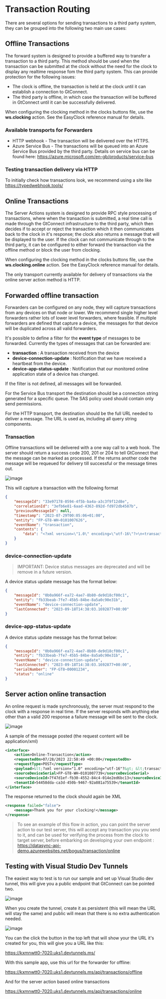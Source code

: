 # Transaction Routing

There are several options for sending transactions to a third party system, they can be grouped into the following two main use cases:

## Offline Transactions

The forward system is designed to provide a buffered way to transfer a transaction to a third party.  This method should be used when the transaction can be submitted at the clock without the need for the clock to display any realtime response fom the third party system.  This can provide protection for the following issues:
 - The clock is offline, the transaction is held at the clock until it can establish a connection to GtConnect.
 - The third party is offline, in which case the transaction will be buffered in GtConnect until it can be successfully delivered.

 When configuring the clocking method in the clocks buttons file, use the **ws.clocking** action. See the EasyClock reference manual for details.
 
### Available transports for Forwarders
 - HTTP webhook - The transaction will be delivered over the HTTPS.
 - Azure Service Bus - The transactions will be queued into an Azure Service Bus provided by the third party.  Details on service bus can be found here: https://azure.microsoft.com/en-gb/products/service-bus


### Testing transaction delivery via HTTP

To initially check how transactions look, we recommend using a site like https://typedwebhook.tools/ 

## Online Transactions

The Server Actions system is designed to provide RPC style processing of transactions, where when the transaction is submitted, a real time call is made through the GtConnect infrastructure to the third party, which then decides if to accept or reject the transaction which it then communicates back to the clock in it's response; the clock also returns a message that will be displayed to the user.  If the clock can not communicate through to the third party, it can be configured to either forward the transaction via the offline method or block the user from clocking.

When configuring the clocking method in the clocks buttons file, use the **ws.clocking.online** action. See the EasyClock reference manual for details.

The only transport currently available for delivery of transactions via the online server action method is HTTP.


## Forwarded offline transaction

Forwarders can be configured on any node, they will capture transactions from any devices on that node or lower.  We recommend single higher level forwarders rather lots of lower level forwarders, where feasible. If multiple forwarders are defined that capture a device, the messages for that device will be duplicated across all valid forwarders.

It's possible to define a filter for the **event type** of messages to be forwarded.  Currently the types of messages that can be forwarded are:
 - **transaction** : A transaction received from the device
 - **device-connection-update** : Notification that we have received a heartbeat from the device.
 - **device-app-status-update** : Notification that our monitored online application state of a device has changed.

If the filter is not defined, all messages will be forwarded.

For the Service Bus transport the destination should be a connection string generated for a specific queue.  The SAS policy used should contain only send permissions.

For the HTTP transport, the destination should be the full URL needed to deliver a message.  The URL is used as, including all query string components.

### Transaction

Offline transactions will be delivered with a one way call to a web hook.  The server should return a success code 200, 201 or 204 to tell GtConnect that the message can be marked as processed.  If the returns another code the message will be requeued for delivery till successful or the message times out.

![image](./docs/images/forward-example.png)

This will capture a transaction with the following format

```json
{
    "messageId": "33e97178-0594-4f5b-ba4a-a3c3f9f12d8e",
    "correlationId": "3efb6e81-6aad-4363-892d-fd972db4587b",
    "previousMessageId": null,
    "timestamp": "2023-07-29T00:05:06+01:00",
    "entity": "FP-GT8-WH~0101007626",
    "eventName": "transaction",
    "contents": {
        "data": "<?xml version=\"1.0\" encoding=\"utf-16\"?>\n<transaction>\n <transID>02e07a24-7242-4856-b08d-9246e990025d</transID>\n <deviceID>FP-GT8-WH~0101007626</deviceID>\n <employee>\n <empID>44825e03-7e23-42bf-4cfc-08da0b3f08ae</empID>\n <identifiedBy>\n <face>44825e03-7e23-42bf-4cfc-08da0b3f08ae</face>\n </identifiedBy>\n <verifiedBy>\n <none />\n </verifiedBy>\n </employee>\n <data>\n <clocking>\n <time>2023-07-29T00:05:06+0100</time>\n <type>in</type>\n </clocking>\n </data>\n</transaction>"
    }
}
```

### device-connection-update

> IMPORTANT: Device status messages are deprecated and will be remove in a future version. 

A device status update message has the format below:

```json
{
    "messageId": "0b0a966f-ea72-4ae7-8b80-de9d18cf00c1",
    "entity": "fb33beab-7fe7-45b5-84be-8a5a0c90e31b",
    "eventName": "device-connection-update",
    "lastConnected": "2023-09-18T14:38:03.1692877+00:00"
}
```

### device-app-status-update

A device status update message has the format below:

```json
{
    "messageId": "0b0a966f-ea72-4ae7-8b80-de9d18cf00c1",
    "entity": "fb33beab-7fe7-45b5-84be-8a5a0c90e31b",
    "eventName": "device-connection-update",
    "lastConnected": "2023-09-18T14:38:03.1692877+00:00",
    "serialNumber": "FP-GT8~00001234",
    "status": "online" 
}
```

## Server action online transaction

An online request is made synchronously, the server must respond to the clock with a response in real time.  If the server responds with anything else other than a valid 200 response a failure message will be sent to the clock.

![image](./docs/images/online-transactions-example.png)

A sample of the message posted (the request content will be application/xml)

```xml
<interface>
    <action>Online-Transaction</action>
    <requestedOn>07/28/2023 22:58:49 +00:00</requestedOn>
    <requestType>POST</requestType>
    <payload>&lt;?xml version="1.0" encoding="utf-16"?&gt; &lt;transaction&gt; &lt;transID&gt;641e1e71-3cb8-427c-b439-cdbb5f303ef8&lt;/transID&gt; &lt;deviceID&gt;FP-GT8-WH~0101007739&lt;/deviceID&gt; &lt;employee&gt; &lt;empID&gt;{{employeeId}}&lt;/empID&gt; &lt;identifiedBy&gt; &lt;keypadID&gt;6141016&lt;/keypadID&gt; &lt;/identifiedBy&gt; &lt;verifiedBy&gt; &lt;pin&gt;12345&lt;/pin&gt; &lt;/verifiedBy&gt; &lt;/employee&gt; &lt;data&gt; &lt;clocking&gt; &lt;time&gt;2023-06-19T20:47:09&lt;/time&gt; &lt;type&gt;in&lt;/type&gt; &lt;jobCodes&gt; &lt;jobCode&gt; &lt;jobcodeId&gt;6873&lt;/jobcodeId&gt; &lt;jobCategoryId&gt;a&lt;/jobCategoryId&gt; &lt;/jobCode&gt; &lt;/jobCodes&gt; &lt;/clocking&gt; &lt;/data&gt; &lt;/transaction&gt;</payload>
    <sourceDeviceSerial>FP-GT8-WH~0101007739</sourceDeviceSerial>
    <sourceDeviceId>7f47d1ef-fb30-4552-84c4-014e2ed6bc13</sourceDeviceId>
    <tenantId>54458dda-ca3d-450b-9467-92a881a75539</tenantId>
</interface>
```

The response returned to the clock should again be XML

```xml
<response failed="false">
    <message>Thank you for your clocking!</message>
</response>
```

> To see an example of this flow in action, you can point the server action to our test server, this 
> will accept any transaction you you send to it, and can be used for verifying the process from the clock 
> to target server, before embarking on developing your own endpoint :
> https://datasync-api-demo.azurewebsites.net/bogus/transaction/online

## Testing with Visual Studio Dev Tunnels

The easiest way to test is to run our sample and set up Visual Studio dev tunnel, this
will give you a public endpoint that GtConnect can be pointed two.

![image](./docs/images/vs-create-a-dev-tunnel.png)

When you create the tunnel, create it as persistent (this will mean the URL will stay the same) and public will mean that there is no extra authentication needed.

![image](./docs/images/vs-create-a-dev-tunnel-2.png)

You can the click the button in the top left that will show your the URL it's created for you, this will give you a URL like this:

https://kxmnwtt0-7020.uks1.devtunnels.ms/

With this sample app, use this url for the forwarder for offline:

https://kxmnwtt0-7020.uks1.devtunnels.ms/api/transactions/offline

And for the server action based online transactions 

https://kxmnwtt0-7020.uks1.devtunnels.ms/api/transactions/online